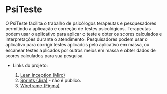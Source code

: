 # PsiTeste

O PsiTeste facilita o trabalho de psicólogos terapeutas e pesquesadores permitindo a aplicação e correção de testes psicológicos. Terapeutas podem usar o aplicativo para aplicar o teste e obter os scores calculados e interpretações durante o atendimento.
Pesquisadores podem usar o aplicativo para corrigir testes aplicados pelo aplicativo em massa, ou escanear testes aplicados por outros meios em massa e obter dados de scores calculados para sua pesquisa.

- Links do projeto:

   1. [Lean Inception (Miro)]([https://link-url-here.org](https://miro.com/app/board/uXjVKYMEBmE=/?share_link_id=976504870402))
   2. [Sprints (Jira)](https://vitor771.atlassian.net/jira/software/projects/PSIT/boards/5) - não é público.
   3. [Wireframe (Figma)](https://www.figma.com/file/frFFDadDbAX1bithAsqqNt/PsiTeste?type=design&node-id=0%3A1&mode=design&t=NRY6N3DsxBNrCo74-1)
